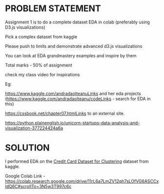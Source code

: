 # PROBLEM STATEMENT

Assignment 1 is to do a complete dataset EDA in colab (preferably using D3.js visualizations)


Pick a complex dataset from kaggle 

Please push to limits and demonstrate advanced d3.js visualizations 

You can look at EDA grandmastery examples and inspire by them

Total marks - 50% of assignment

check my class video for inspirations
 
Eg:

https://www.kaggle.com/andradaolteanuLinks and her eda projects (https://www.kaggle.com/andradaolteanu/codeLinks - search for EDA in this)

https://cssbook.net/chapter07.htmlLinks to an external site. 

https://python.plainenglish.io/unicorn-startups-data-analysis-and-visualization-377224424a6a


# SOLUTION

I performed EDA on the [Credit Card Dataset for Clustering](https://www.kaggle.com/datasets/arjunbhasin2013/ccdata) dataset from kaggle. 

Google Colab Link - https://colab.research.google.com/drive/11rL6a7LmZV12qh7sLOfVG6ASCCxldQ6C#scrollTo=3N5w3T997c6c

